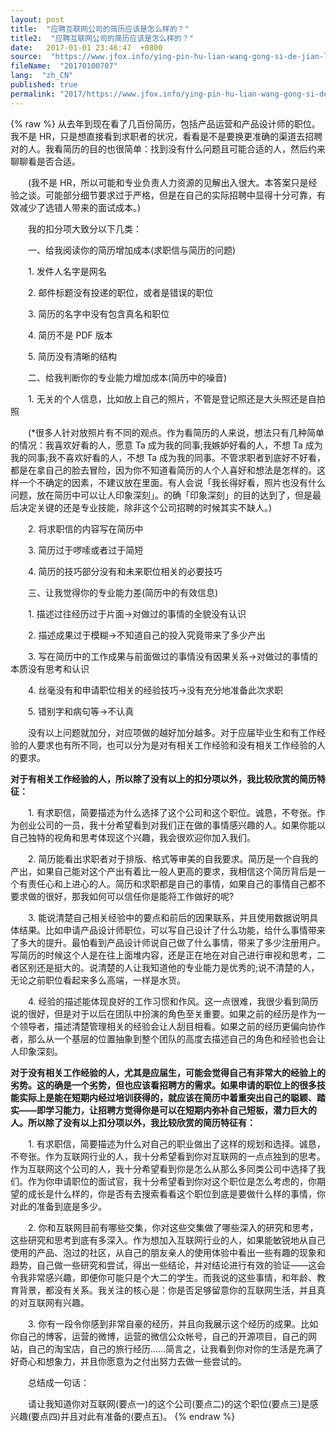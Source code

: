 ```yaml
---
layout: post
title:  "应聘互联网公司的简历应该是怎么样的？"
title2:  "应聘互联网公司的简历应该是怎么样的？"
date:   2017-01-01 23:46:47  +0800
source:  "https://www.jfox.info/ying-pin-hu-lian-wang-gong-si-de-jian-li-ying-gai-shi-zen-me-yang-de.html"
fileName:  "20170100707"
lang:  "zh_CN"
published: true
permalink: "2017/https://www.jfox.info/ying-pin-hu-lian-wang-gong-si-de-jian-li-ying-gai-shi-zen-me-yang-de.html"
---
```

{% raw %}
从去年到现在看了几百份简历，包括产品运营和产品设计师的职位。我不是 HR，只是想直接看到求职者的状况，看看是不是要换更准确的渠道去招聘对的人。我看简历的目的也很简单：找到没有什么问题且可能合适的人，然后约来聊聊看是否合适。

　　(我不是 HR，所以可能和专业负责人力资源的见解出入很大。本答案只是经验之谈。可能部分细节要求过于严格，但是在自己的实际招聘中显得十分可靠，有效减少了选错人带来的面试成本。)

　　我的扣分项大致分以下几类：

　　一、给我阅读你的简历增加成本(求职信与简历的问题)

　　1. 发件人名字是网名

　　2. 邮件标题没有投递的职位，或者是错误的职位

　　3. 简历的名字中没有包含真名和职位

　　4. 简历不是 PDF 版本

　　5. 简历没有清晰的结构

　　二、给我判断你的专业能力增加成本(简历中的噪音)

　　1. 无关的个人信息，比如放上自己的照片，不管是登记照还是大头照还是自拍照

　　(*很多人针对放照片有不同的观点。作为看简历的人来说，想法只有几种简单的情况：我喜欢好看的人，愿意 Ta 成为我的同事;我嫉妒好看的人，不想 Ta 成为我的同事;我不喜欢好看的人，不想 Ta 成为我的同事。不管求职者到底好不好看，都是在拿自己的脸去冒险，因为你不知道看简历的人个人喜好和想法是怎样的。这样一个不确定的因素，不建议放在里面。有人会说「我长得好看，照片也没有什么问题，放在简历中可以让人印象深刻」。的确「印象深刻」的目的达到了，但是最后决定关键的还是专业技能，除非这个公司招聘的时候其实不缺人。)

　　2. 将求职信的内容写在简历中

　　3. 简历过于啰嗦或者过于简短

　　4. 简历的技巧部分没有和未来职位相关的必要技巧

　　三、让我觉得你的专业能力差(简历中的有效信息)

　　1. 描述过往经历过于片面→对做过的事情的全貌没有认识

　　2. 描述成果过于模糊→不知道自己的投入究竟带来了多少产出

　　3. 写在简历中的工作成果与前面做过的事情没有因果关系→对做过的事情的本质没有思考和认识

　　4. 丝毫没有和申请职位相关的经验技巧→没有充分地准备此次求职

　　5. 错别字和病句等→不认真

　　没有以上问题就加分，对应项做的越好加分越多。对于应届毕业生和有工作经验的人要求也有所不同，也可以分为是对有相关工作经验和没有相关工作经验的人的要求。

**对于有相关工作经验的人，所以除了没有以上的扣分项以外，我比较欣赏的简历特征：**

　　1. 有求职信，简要描述为什么选择了这个公司和这个职位。诚恳，不夸张。作为创业公司的一员，我十分希望看到对我们正在做的事情感兴趣的人。如果你能以自己独特的视角和思考体现这个兴趣，我会很欢迎你加入我们。

　　2. 简历能看出求职者对于排版、格式等审美的自我要求。简历是一个自我的产出，如果自己能对这个产出有着比一般人更高的要求，我相信这个简历背后是一个有责任心和上进心的人。简历和求职都是自己的事情，如果自己的事情自己都不要求做的很好，那我如何可以信任你是能将工作做好的呢?

　　3. 能说清楚自己相关经验中的要点和前后的因果联系，并且使用数据说明具体结果。比如申请产品设计师职位，可以写自己设计了什么功能，给什么事情带来了多大的提升。最怕看到产品设计师说自己做了什么事情，带来了多少注册用户。写简历的时候这个人是在往上面堆内容，还是正在地在对自己进行审视和思考，二者区别还是挺大的。说清楚的人让我知道他的专业能力是优秀的;说不清楚的人，无论之前职位看起来多么高端，一样是水货。

　　4. 经验的描述能体现良好的工作习惯和作风。这一点很难，我很少看到简历说的很好，但是对于以后在团队中扮演的角色至关重要。如果之前的经历是作为一个领导者，描述清楚管理相关的经验会让人刮目相看。如果之前的经历更偏向协作者，那么从一个基层的位置抽象到整个团队的高度去描述自己的角色和经验也会让人印象深刻。

**对于没有相关工作经验的人，**尤其是应届生，可能会觉得自己有非常大的经验上的劣势。这的确是一个劣势，但也应该看招聘方的需求。如果申请的职位上的很多技能实际上是能在短期内经过培训获得的，就应该在简历中着重突出自己的聪颖、踏实——即学习能力，让招聘方觉得你是可以在短期内弥补自己短板，潜力巨大的人。所以**除了没有以上扣分项以外，我比较欣赏的简历特征有：**

　　1. 有求职信，简要描述为什么对自己的职业做出了这样的规划和选择。诚恳，不夸张。作为互联网行业的人，我十分希望看到你对互联网的一点点独到的思考。作为互联网这个公司的人，我十分希望看到你是怎么从那么多同类公司中选择了我们。作为你申请职位的面试官，我十分希望看到你对这个职位是怎么考虑的，你期望的成长是什么样的，你是否有去搜索看看这个职位到底是要做什么样的事情，你对此的准备到底是多少。

　　2. 你和互联网目前有哪些交集，你对这些交集做了哪些深入的研究和思考，这些研究和思考到底有多深入。作为想加入互联网行业的人，如果能敏锐地从自己使用的产品、泡过的社区，从自己的朋友亲人的使用体验中看出一些有趣的现象和趋势，自己做一些研究和尝试，得出一些结论，并对结论进行有效的验证——这会令我非常感兴趣，即便你可能只是个大二的学生。而我说的这些事情，和年龄、教育背景，都没有关系。我关注的核心是：你是否足够留意你的互联网生活，并且真的对互联网有兴趣。

　　3. 你有一段令你感到非常自豪的经历，并且向我展示这个经历的成果。比如你自己的博客，运营的微博，运营的微信公众帐号，自己的开源项目，自己的网站，自己的淘宝店，自己的旅行经历……简言之，让我看到你对你的生活是充满了好奇心和想象力，并且你愿意为之付出努力去做一些尝试的。

　　总结成一句话：

　　请让我知道你对互联网(要点一)的这个公司(要点二)的这个职位(要点三)是感兴趣(要点四)并且对此有准备的(要点五)。
{% endraw %}
